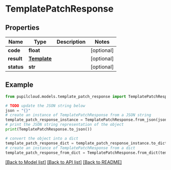 # TemplatePatchResponse


## Properties

Name | Type | Description | Notes
------------ | ------------- | ------------- | -------------
**code** | **float** |  | [optional] 
**result** | [**Template**](Template.md) |  | [optional] 
**status** | **str** |  | [optional] 

## Example

```python
from pupilcloud.models.template_patch_response import TemplatePatchResponse

# TODO update the JSON string below
json = "{}"
# create an instance of TemplatePatchResponse from a JSON string
template_patch_response_instance = TemplatePatchResponse.from_json(json)
# print the JSON string representation of the object
print(TemplatePatchResponse.to_json())

# convert the object into a dict
template_patch_response_dict = template_patch_response_instance.to_dict()
# create an instance of TemplatePatchResponse from a dict
template_patch_response_from_dict = TemplatePatchResponse.from_dict(template_patch_response_dict)
```
[[Back to Model list]](../README.md#documentation-for-models) [[Back to API list]](../README.md#documentation-for-api-endpoints) [[Back to README]](../README.md)


